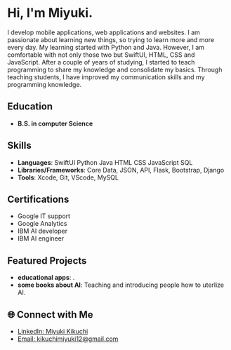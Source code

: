 
# Hi, I'm Miyuki.

I develop mobile applications, web applications and websites. I am passionate about learning new things, so trying to learn more and more every day. 
My learning started with Python and Java. However, I am comfortable with not only those two but SwiftUI, HTML, CSS and JavaScript.
After a couple of years of studying, I started to teach programming to share my knowledge and consolidate my basics. 
Through teaching students, I have improved my communication skills and my programming knowledge. 

## Education

- **B.S. in computer Science**

##  Skills

- **Languages**: SwiftUI Python Java HTML CSS JavaScript SQL 
- **Libraries/Frameworks**: Core Data, JSON, API, Flask, Bootstrap, Django
- **Tools**: Xcode, Git, VScode, MySQL


## Certifications

- Google IT support
- Google Analytics
- IBM AI developer
- IBM AI engineer
  

## Featured Projects

- **educational apps**: .
- **some books about AI**: Teaching and introducing people how to uterlize AI.


## 🌐 Connect with Me

- [LinkedIn: Miyuki Kikuchi](https://www.linkedin.com/in/miyuki-kikuchi-201b9b21a/)
- [Email: kikuchimiyuki12@gmail.com](mailto:kikuchimiyuki12@gmail.com)

